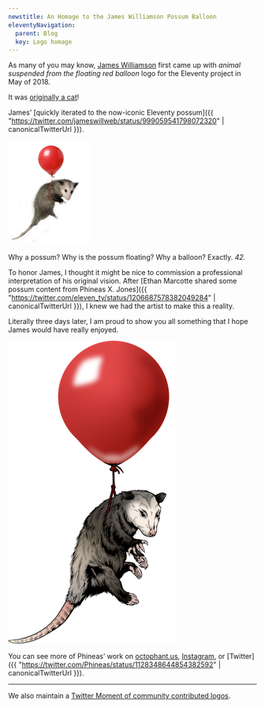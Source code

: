 ```yaml
---
newstitle: An Homage to the James Williamson Possum Balloon
eleventyNavigation:
  parent: Blog
  key: Logo homage
---
```


As many of you may know, [James Williamson](/blog/james-williamson/) first came up with _animal suspended from the floating red balloon_ logo for the Eleventy project in May of 2018.

It was [originally a cat](https://web.archive.org/web/20200307013845/https://twitter.com/jameswillweb/status/999052022497316865)!

James’ [quickly iterated to the now-iconic Eleventy possum]({{ "https://twitter.com/jameswillweb/status/999059541798072320" | canonicalTwitterUrl }}).

<img src="/img/possum.jpg" alt="James Williamson’s classic Eleventy possum" style="max-width: 12em">

Why a possum? Why is the possum floating? Why a balloon? Exactly. _42._

To honor James, I thought it might be nice to commission a professional interpretation of his original vision. After [Ethan Marcotte shared some possum content from Phineas X. Jones]({{ "https://twitter.com/eleven_ty/status/1206687578382049284" | canonicalTwitterUrl }}), I knew we had the artist to make this a reality.

Literally three days later, I am proud to show you all something that I hope James would have really enjoyed.

<img src="/img/possum-balloon-original.png" alt="James Williamson’s vision reimagined by Phineas X. Jones.">

You can see more of Phineas’ work on [octophant.us](https://octophant.us/), [Instagram](https://www.instagram.com/pxj_work/), or [Twitter]({{ "https://twitter.com/Phineas/status/1128348644854382592" | canonicalTwitterUrl }}).

---

We also maintain a [Twitter Moment of community contributed logos](https://twitter.com/i/events/1202470199179563008).

